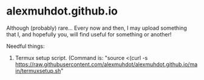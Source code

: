 # alexmuhdot.github.io

Although (probably) rare... Every now and then, I may upload something that I, and hopefully you, will find useful for something or another!

Needful things:

1) Termux setup script. (Command is: "source <(curl -s https://raw.githubusercontent.com/alexmuhdot/alexmuhdot.github.io/main/termuxsetup.sh"
